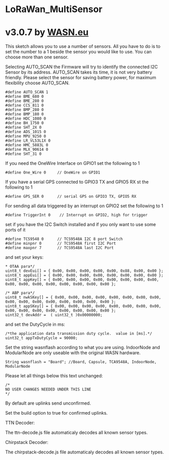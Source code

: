 # LoRaWan_MultiSensor
# v3.0.7 by [WASN.eu](https://www.wasn.eu)


This sketch allows you to use a number of sensors.
All you have to do is to set the number to a 1 beside the sensor you would like to use.
You can choose more than one sensor.

Selecting AUTO_SCAN the Firmware will try to identify the connected I2C Sensor by its address.
AUTO_SCAN takes its time, it is not very battery friendly. 
Please select the sensor for saving battery power, for maximum flexibility choose AUTO_SCAN.

    #define AUTO_SCAN 1
    #define BME_680 0
    #define BME_280 0
    #define CCS_811 0
    #define BMP_280 0
    #define BMP_180 0
    #define HDC_1080 0
    #define BH_1750 0
    #define SHT_2X 0
    #define ADS_1015 0
    #define MPU_9250 0
    #define LR_VL53L1X 0
    #define HMC_5883L 0
    #define MLX_90614 0
    #define SHT_31 0

If you need the OneWire Interface on GPIO1 set the following to 1

    #define One_Wire 0     // OneWire on GPIO1

If you have a serial GPS connected to GPIO3 TX and GPIO5 RX st the following to 1
 
    #define GPS_SER 0      // serial GPS on GPIO3 TX, GPIO5 RX

For sending all data triggered by an interrupt on GPIO2 set the following to 1

    #define TriggerInt 0    // Interrupt on GPIO2, high for trigger

set if you have the I2C Switch installed and if you only want to use some ports of it
 
    #define TCS9548 0      // TCS9548A I2C 8 port Switch
    #define minpnr 0       // TCS9548A first I2C Port
    #define maxpnr 7       // TCS9548A last I2C Port

and set your keys:

    * OTAA para*/
    uint8_t devEui[] = { 0x00, 0x00, 0x00, 0x00, 0x00, 0x88, 0x00, 0x00 };
    uint8_t appEui[] = { 0x00, 0x00, 0x00, 0x00, 0x00, 0x00, 0x00, 0x00 };
    uint8_t appKey[] = { 0x00, 0x00, 0x00, 0x00, 0x00, 0x00, 0x00, 0x00, 0x00, 0x00, 0x00, 0x00, 0x00, 0x00, 0x00, 0x00 };

    /* ABP para*/
    uint8_t nwkSKey[] = { 0x00, 0x00, 0x00, 0x00, 0x00, 0x00, 0x00, 0x00, 0x00, 0x00, 0x00, 0x00, 0x00, 0x00, 0x00, 0x00 };
    uint8_t appSKey[] = { 0x00, 0x00, 0x00, 0x00, 0x00, 0x00, 0x00, 0x00, 0x00, 0x00, 0x00, 0x00, 0x00, 0x00, 0x00, 0x00 };
    uint32_t devAddr =  ( uint32_t )0x00000000;

and set the DutyCycle in ms:

    /*the application data transmission duty cycle.  value in [ms].*/
    uint32_t appTxDutyCycle = 90000;

Set the string wasnflash according to what you are using. IndoorNode and ModularNode are only useable with the original WASN hardware.

    String wasnflash = "Board"; //Board, Capsule, TCA9548A, IndoorNode, ModularNode

Please let all things below this text unchanged:

    /*
    NO USER CHANGES NEEDED UNDER THIS LINE
    */

By default are uplinks send unconfirmed. 

Set the build option to true for confirmed uplinks.



TTN Decoder:

  The ttn-decode.js file automaticaly decodes all known sensor types.

Chirpstack Decoder:

  The chirpstack-decode.js file automaticaly decodes all known sensor types.

